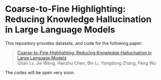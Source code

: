 # Coarse-to-Fine Highlighting: Reducing Knowledge Hallucination in Large Language Models

This repository provides datasets, and code for the following paper:

> [Coarse-to-Fine Highlighting: Reducing Knowledge Hallucination in Large Language Models](https://icml.cc/virtual/2024/poster/34392)
 <br>Qitan Lv, Jie Wang, Hanzhu Chen, Bin Li, Yongdong Zhang, Feng Wu <br>

The codes will be open very soon.
